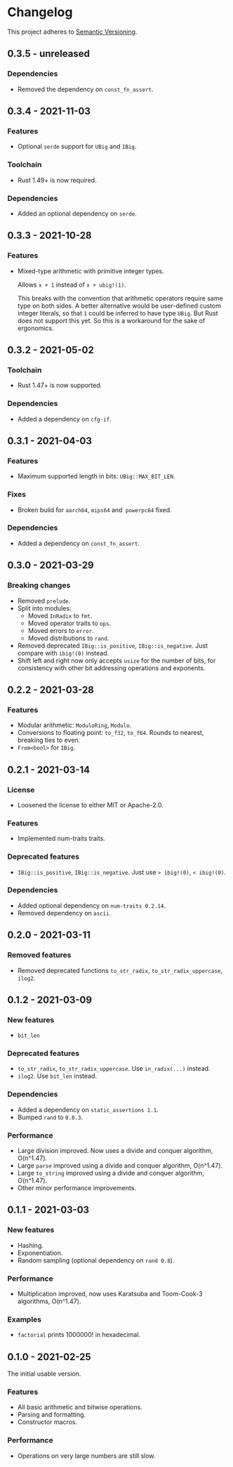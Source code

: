 # Changelog

This project adheres to [Semantic Versioning](https://semver.org/spec/v2.0.0.html).

## 0.3.5 - unreleased

### Dependencies
* Removed the dependency on `const_fn_assert`.

## 0.3.4 - 2021-11-03

### Features
* Optional `serde` support for `UBig` and `IBig`.

### Toolchain
* Rust 1.49+ is now required.

### Dependencies
* Added an optional dependency on `serde`.

## 0.3.3 - 2021-10-28

### Features
* Mixed-type arithmetic with primitive integer types.

  Allows `x + 1` instead of `x + ubig!(1)`.
  
  This breaks with the convention that arithmetic operators require same type on both sides. A better alternative would be user-defined custom integer literals, so that `1` could be inferred to have type `UBig`. But Rust does not support this yet. So this is a workaround for the sake of ergonomics.

## 0.3.2 - 2021-05-02

### Toolchain
* Rust 1.47+ is now supported.

### Dependencies
* Added a dependency on `cfg-if`.

## 0.3.1 - 2021-04-03

### Features
* Maximum supported length in bits: `UBig::MAX_BIT_LEN`.

### Fixes
* Broken build for `aarch64`, `mips64` and` powerpc64` fixed.

### Dependencies
* Added a dependency on `const_fn_assert`.

## 0.3.0 - 2021-03-29

### Breaking changes
* Removed `prelude`.
* Split into modules:
  * Moved `InRadix` to `fmt`.
  * Moved operator traits to `ops`.
  * Moved errors to `error`.
  * Moved distributions to `rand`.
* Removed deprecated `IBig::is_positive`, `IBig::is_negative`.
  Just compare with `ibig!(0)` instead.
* Shift left and right now only accepts `usize` for the number of bits, for consistency
  with other bit addressing operations and exponents.

## 0.2.2 - 2021-03-28

### Features
* Modular arithmetic: `ModuloRing`, `Modulo`.
* Conversions to floating point: `to_f32`, `to_f64`. Rounds to nearest, breaking ties to even.
* `From<bool>` for `IBig`.

## 0.2.1 - 2021-03-14

### License

* Loosened the license to either MIT or Apache-2.0.

### Features
* Implemented num-traits traits.

### Deprecated features
* `IBig::is_positive`, `IBig::is_negative`. Just use `> ibig!(0)`, `< ibig!(0)`.

### Dependencies
* Added optional dependency on `num-traits 0.2.14`.
* Removed dependency on `ascii`.

## 0.2.0 - 2021-03-11

### Removed features
* Removed deprecated functions `to_str_radix`, `to_str_radix_uppercase`, `ilog2`.

## 0.1.2 - 2021-03-09

### New features
* `bit_len`

### Deprecated features
* `to_str_radix`, `to_str_radix_uppercase`. Use `in_radix(...)` instead.
* `ilog2`. Use `bit_len` instead.

### Dependencies
* Added a dependency on `static_assertions 1.1`.
* Bumped `rand` to `0.8.3`.

### Performance
* Large division improved. Now uses a divide and conquer algorithm, O(n^1.47).
* Large `parse` improved using a divide and conquer algorithm, O(n^1.47).
* Large `to_string` improved using a divide and conquer algorithm, O(n^1.47).
* Other minor performance improvements.

## 0.1.1 - 2021-03-03

### New features
* Hashing.
* Exponentiation.
* Random sampling (optional dependency on `rand 0.8`).

### Performance
* Multiplication improved, now uses Karatsuba and Toom-Cook-3 algorithms, O(n^1.47).

### Examples
* `factorial` prints 1000000! in hexadecimal.

## 0.1.0 - 2021-02-25

The initial usable version.

### Features
* All basic arithmetic and bitwise operations.
* Parsing and formatting.
* Constructor macros.

### Performance
* Operations on very large numbers are still slow.
